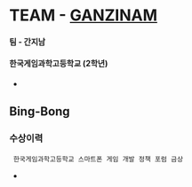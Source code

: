 
# TEAM - [GANZINAM](https://github.com/GanZinam)
#### 팀 - 간지남
#### 한국게임과학고등학교 (2학년)



-
## Bing-Bong
### 수상이력
```
 한국게임과학고등학교 스마트폰 게임 개발 정책 포럼 금상
```
-
